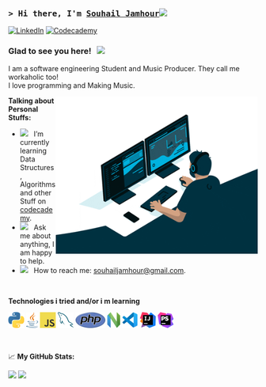 ### <samp>&gt; Hi there, I'm <a href="https://souhailjamhour.netlify.app/" target="_blank">Souhail Jamhour</a><img src="https://media.giphy.com/media/hvRJCLFzcasrR4ia7z/giphy.gif" width="25"> </samp>

[![LinkedIn](https://img.shields.io/badge/linkedin-%230077B5.svg?style=for-the-badge&logo=linkedin&logoColor=white)](https://linkedin.com/in/souhailjamhour)
[![Codecademy](https://img.shields.io/badge/Codecademy-FFF0E5?style=for-the-badge&logo=codecademy&logoColor=1F243A)](https://www.codecademy.com/profiles/s.jamhour)

### Glad to see you here! &nbsp; ![](https://visitor-badge.glitch.me/badge?page_id=Souhail-JAMHOUR.Souhail-JAMHOUR)

I am a software engineering Student and Music Producer.
They call me workaholic too!
<br/>
I love programming and Making Music.

<img align="right" alt="GIF" src="img/giphy.gif" width="408" height="318" />
  
**Talking about Personal Stuffs:**

- <img src="https://github.com/Gapur/Gapur/blob/main/assets/lightning.gif?raw=true" width="21" />&nbsp;&nbsp; I’m currently learning Data Structures, Algorithms and other Stuff on [codecademy](https://www.codecademy.com/profiles/s.jamhour).
- <img src="https://github.com/Gapur/Gapur/blob/main/assets/message.gif?raw=true" width="21" />&nbsp;&nbsp; Ask me about anything, I am happy to help.
- <img src="https://github.com/Gapur/Gapur/blob/main/assets/letterbox.gif?raw=true" width="21" />&nbsp;&nbsp; How to reach me: souhailjamhour@gmail.com.
</br>

**Technologies i tried and/or i m learning**

<p>
<!-- <a href="https://www.drupal.org/" title="Drupal"><img src="icons/drupal.png" /></a> -->
<!-- <a href="https://getcomposer.org/" title="Composer"><img src="icons/composer.png" /></a> -->
<a href="https://www.python.org/" title="Python"><img src="icons/python.png" /></a>
<!-- <a href="https://git-scm.com/" title="Git"><img src="icons/git.png" /></a> -->
<a href="https://www.java.com/en/" title="Java"><img src="./icons/Java.png" /></a>
<!-- <a href="https://github.com/" title="GitHub"><img src="icons/github.png" /></a> -->
<!-- <a href="https://gitlab.com/" title="GitLab"><img src="icons/gitlab.png" /></a> -->
<!-- <a href="https://www.terraform.io/" title="Terraform"><img src="icons/terraform.png" /></a> -->
<!-- <a href="https://www.ansible.com/" title="Ansible"><img src="icons/ansible.png" /></a> -->
<a href="https://en.wikipedia.org/wiki/JavaScript" title="JavaScript"><img src="icons/javascript.png" /></a>
<!-- <a href="https://www.typescriptlang.org/" title="TypeScript"><img src="icons/typescript.png" /></a> -->
<a href="https://www.mysql.com/" title="MySQL"><img src="icons/mysql.png" /></a>
<!-- <a href="https://mariadb.org/" title="MariaDB"><img src="icons/mariadb.png" /></a> -->
<a href="https://www.php.net/" title="PHP"><img src="icons/php.png" /></a>
<a href="https://neovim.io/" title="Neovim"><img src="./icons/Neovim.png" /></a>
<a href="https://code.visualstudio.com/" title="Visual Studio Code"><img src="icons/vscode.png" /></a>
<a href="https://code.visualstudio.com/" title="Intellij"><img src="./icons/Intellij.png" /></a>
<a href="https://www.jetbrains.com/phpstorm/" title="PHPStorm"><img src="icons/phpstorm.png" /></a>


</p>
<!-- 📊 **This Week I Spent My Time On:** -->
<!--  -->
<!-- <!--START_SECTION:waka--> <!--  -->
<!-- ```text -->
<!-- No activity tracked -->
<!-- ``` -->
<!--  -->
<!-- <!--END_SECTION:waka-->
</br>

📈 **My GitHub Stats:**

<p>
  <img height="180em" src="https://github-readme-stats.vercel.app/api?username=Souhail-JAMHOUR&show_icons=true&theme=dark&hide_border=true&&count_private=true&include_all_commits=true" />
  <img height="180em" src="https://github-readme-stats.vercel.app/api/top-langs/?username=Souhail-JAMHOUR&exclude_repo=KNN-Image-Classification&show_icons=true&hide_border=true&theme=dark&layout=compact&langs_count=8"/>
</p>
